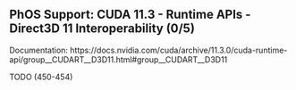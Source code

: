 <h2>PhOS Support: CUDA 11.3 - Runtime APIs - Direct3D 11 Interoperability (0/5)</h2>

<p>
Documentation: https://docs.nvidia.com/cuda/archive/11.3.0/cuda-runtime-api/group__CUDART__D3D11.html#group__CUDART__D3D11

TODO (450-454)

